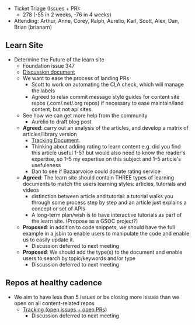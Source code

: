 * Ticket Triage (Issues + PR):
  * 278 (-55 in 2 weeks, -76 in 4 weeks)
* Attending: Arthur, Anne, Corey, Ralph, Aurelio, Karl, Scott, Alex, Dan, Brian (brianarn)

## Learn Site
* Determine the Future of the learn site
  * Foundation issue 347
  * [Discussion document](https://docs.google.com/document/d/1k2O3sYtNhJZO5XLtQq5l0OVRfrCCNSzoD3BEXnm6H7Q/edit?usp=sharing)
  * We want to ease the process of landing PRs
    * Scott to work on automating the CLA check, which will manage the labels
    * Agreed to relax commit message style guides for content site repos (.com/.net/.org repos) if necessary to ease maintain/land content, but not api sites
  * See how we can get more help from the community
    * Aurelio to draft blog post
  * **Agreed**: carry out an analysis of the articles, and develop a matrix of articles/library version
    * [Tracking Document](https://docs.google.com/spreadsheets/d/1H6xhKoSBtoK9Nsc7uqBcVQULqflc7xWZbtsTO7p1fqA/edit#gid=0).
    * Thinking about adding rating to learn content e.g. did you find this article useful 1-5? but would also need to know the reader's expertise, so 1–5 my expertise on this subject and 1–5 article's usefuleness
    * Dan to see if Bazaarvoice could donate rating service
  * **Agreed**: The learn site should contain THREE types of learning documents to match the users learning styles: articles, tutorials and videos
    * distinction between article and tutorial: a tutorial walks you through some process step by step and an article just explains a concept or set of APIs
    * A long-term plan/wish is to have interactive tutorials as part of the learn site. (Propose as a GSOC project?)
  * **Proposed**: in addition to code snippets, we should have the full example in a jsbin to enable users to manipulate the code and enable us to easily update it.
    * Discussion deferred to next meeting
  * **Proposed**: We should add the type(s) to the document and enable users to search by topic/keywords and/or type
    * Discussion deferred to next meeting

## Repos at healthy cadence
* We aim to have less than 5 issues or be closing more issues than we open on all content-related repos
  * [Tracking (open issues + open PRs)](https://coloma.users.ecs.westminster.ac.uk/jqueryStats/contentIssues.php)
    * Discussion deferred to next meeting
